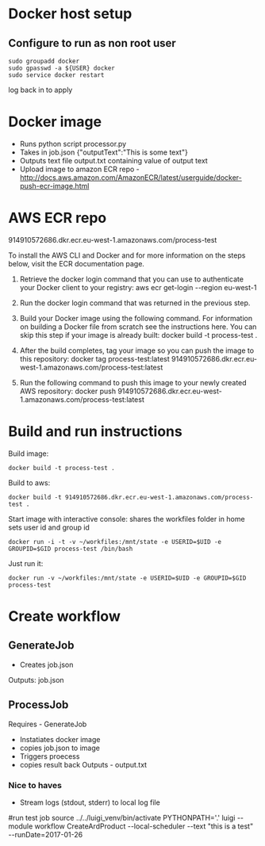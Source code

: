 # Docker host setup
## Configure  to run as non root user

    sudo groupadd docker  
    sudo gpasswd -a ${USER} docker 
    sudo service docker restart 

log back in to apply

# Docker image
- Runs python script processor.py
- Takes in job.json
    {"outputText":"This is some text"}
- Outputs text file output.txt containing value of output text
- Upload image to amazon ECR repo - http://docs.aws.amazon.com/AmazonECR/latest/userguide/docker-push-ecr-image.html

# AWS ECR repo

914910572686.dkr.ecr.eu-west-1.amazonaws.com/process-test

To install the AWS CLI and Docker and for more information on the steps below, visit the ECR documentation page.
1) Retrieve the docker login command that you can use to authenticate your Docker client to your registry:
aws ecr get-login --region eu-west-1

2) Run the docker login command that was returned in the previous step.
3) Build your Docker image using the following command. For information on building a Docker file from scratch see the instructions here. You can skip this step if your image is already built:
docker build -t process-test .

4) After the build completes, tag your image so you can push the image to this repository:
docker tag process-test:latest 914910572686.dkr.ecr.eu-west-1.amazonaws.com/process-test:latest

5) Run the following command to push this image to your newly created AWS repository:
docker push 914910572686.dkr.ecr.eu-west-1.amazonaws.com/process-test:latest

# Build and run instructions

Build image:

    docker build -t process-test .

Build to aws: 

    docker build -t 914910572686.dkr.ecr.eu-west-1.amazonaws.com/process-test .

Start image with interactive console: 
 shares the workfiles folder in home
 sets user id and group id

    docker run -i -t -v ~/workfiles:/mnt/state -e USERID=$UID -e GROUPID=$GID process-test /bin/bash

Just run it:

    docker run -v ~/workfiles:/mnt/state -e USERID=$UID -e GROUPID=$GID process-test


# Create workflow
## GenerateJob
- Creates job.json

Outputs: job.json
## ProcessJob
Requires - GenerateJob
- Instatiates docker image
- copies job.json to image
- Triggers proecess
- copies result back
Outputs - output.txt
### Nice to haves 
- Stream logs (stdout, stderr) to local log file

#run test job
    source ../../luigi_venv/bin/activate
    PYTHONPATH='.' luigi --module workflow CreateArdProduct --local-scheduler --text "this is a test" --runDate=2017-01-26

